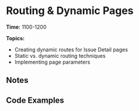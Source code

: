 # Routing & Dynamic Pages

**Time:** 1100-1200

**Topics:**
- Creating dynamic routes for Issue Detail pages
- Static vs. dynamic routing techniques
- Implementing page parameters

## Notes

## Code Examples 